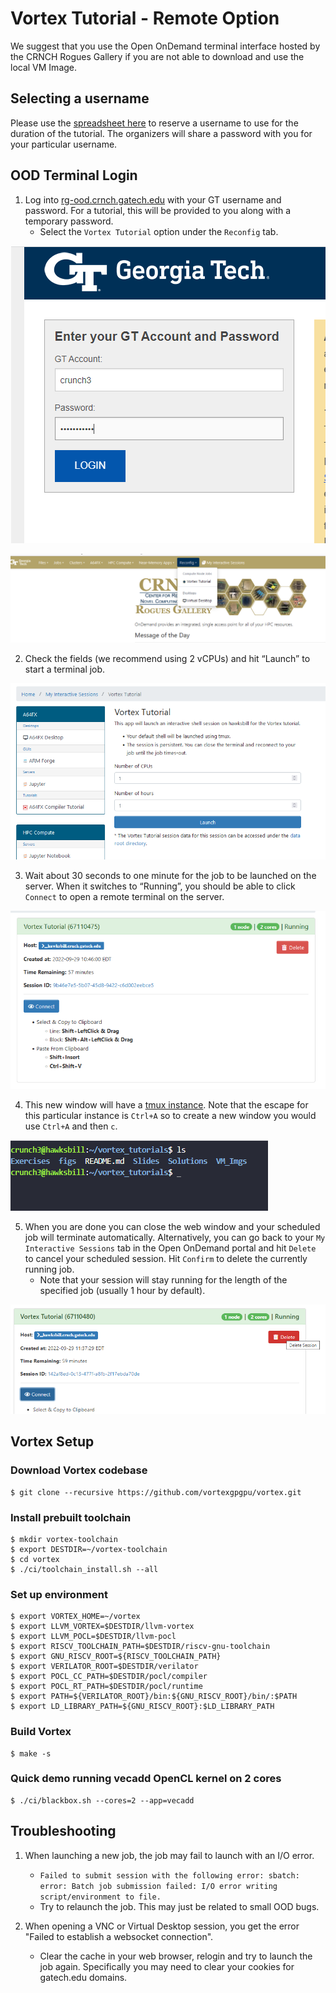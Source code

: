 # Vortex Tutorial - Remote Option

We suggest that you use the Open OnDemand terminal interface hosted by the CRNCH Rogues Gallery if you are not able to download and use the local VM Image. 

## Selecting a username
Please use the [spreadsheet here](https://docs.google.com/spreadsheets/d/1ISum4aZnXu5L_aYllZsVUR3lIca7MH6kc9qXQHgfWWE/edit#gid=0) to reserve a username to use for the duration of the tutorial. The organizers will share a password with you for your particular username.

## OOD Terminal Login

1) Log into [rg-ood.crnch.gatech.edu](https://rg-ood.crnch.gatech.edu) with your GT username and password. For a tutorial, this will be provided to you along with a temporary password.
    - Select the `Vortex Tutorial` option under the `Reconfig` tab.

<div style="text-align: center;">

![RG OOD login](https://github.com/gt-crnch-rg/vortex_tutorials/blob/e5d2e761b635bdaa372ae5f17cc0c7adce6fb536/figs/vortex_tutorial_login.PNG "RG OOD Login")

</div>

![RG OOD Portal](https://github.com/gt-crnch-rg/vortex_tutorials/blob/e5d2e761b635bdaa372ae5f17cc0c7adce6fb536/figs/vortex_tutorial.PNG "OOD Vortex Portal")

2) Check the fields (we recommend using 2 vCPUs) and hit “Launch” to start a terminal job. 

![Vortex Job](https://github.com/gt-crnch-rg/vortex_tutorials/blob/e5d2e761b635bdaa372ae5f17cc0c7adce6fb536/figs/vortex_tutorial_2.PNG "OOD Vortex Job")

3) Wait about 30 seconds to one minute for the job to be launched on the server. When it switches to “Running”, you should be able to click `Connect` to open a remote terminal on the server.

![Vortex Running](https://github.com/gt-crnch-rg/vortex_tutorials/blob/e5d2e761b635bdaa372ae5f17cc0c7adce6fb536/figs/vortex_tutorial_3.PNG "OOD Vortex Running")

4) This new window will have a [tmux instance](https://www.ocf.berkeley.edu/~ckuehl/tmux/). Note that the escape for this particular instance is `Ctrl+A` so to create a new window you would use `Ctrl+A` and then `c`.

![Vortex Tmux](https://github.com/gt-crnch-rg/vortex_tutorials/blob/e5d2e761b635bdaa372ae5f17cc0c7adce6fb536/figs/vortex_tutorial_4.PNG "OOD Vortex Tmux")

5. When you are done you can close the web window and your scheduled job will terminate automatically. Alternatively, you can go back to your `My Interactive Sessions` tab in the Open OnDemand portal and hit `Delete` to cancel your scheduled session. Hit `Confirm` to delete the currently running job.
    * Note that your session will stay running for the length of the specified job (usually 1 hour by default).

![Vortex Delete](https://github.com/gt-crnch-rg/vortex_tutorials/blob/e5d2e761b635bdaa372ae5f17cc0c7adce6fb536/figs/vortex_tutorial_delete.PNG "OOD Vortex Delete")

## Vortex Setup

### Download Vortex codebase
    $ git clone --recursive https://github.com/vortexgpgpu/vortex.git
	
### Install prebuilt toolchain
    $ mkdir vortex-toolchain
    $ export DESTDIR=~/vortex-toolchain
    $ cd vortex
    $ ./ci/toolchain_install.sh --all

### Set up environment
    $ export VORTEX_HOME=~/vortex
    $ export LLVM_VORTEX=$DESTDIR/llvm-vortex
    $ export LLVM_POCL=$DESTDIR/llvm-pocl
    $ export RISCV_TOOLCHAIN_PATH=$DESTDIR/riscv-gnu-toolchain
    $ export GNU_RISCV_ROOT=${RISCV_TOOLCHAIN_PATH}
    $ export VERILATOR_ROOT=$DESTDIR/verilator
    $ export POCL_CC_PATH=$DESTDIR/pocl/compiler
    $ export POCL_RT_PATH=$DESTDIR/pocl/runtime
    $ export PATH=${VERILATOR_ROOT}/bin:${GNU_RISCV_ROOT}/bin/:$PATH
    $ export LD_LIBRARY_PATH=${GNU_RISCV_ROOT}:$LD_LIBRARY_PATH

### Build Vortex
    $ make -s

### Quick demo running vecadd OpenCL kernel on 2 cores
    $ ./ci/blackbox.sh --cores=2 --app=vecadd

## Troubleshooting

1) When launching a new job, the job may fail to launch with an I/O error.
    * `Failed to submit session with the following error: sbatch: error: Batch job submission failed: I/O error writing script/environment to file.`
    * Try to relaunch the job. This may just be related to small OOD bugs.

2) When opening a VNC or Virtual Desktop session, you get the error "Failed to establish a websocket connection".
    * Clear the cache in your web browser, relogin and try to launch the job again. Specifically you may need to clear your cookies for gatech.edu domains.
